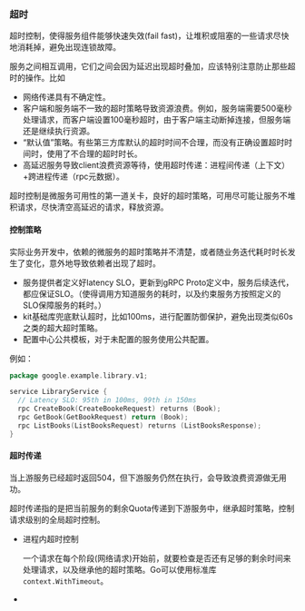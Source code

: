 ### 超时

超时控制，使得服务组件能够快速失效(fail fast)，让堆积或阻塞的一些请求尽快地消耗掉，避免出现连锁故障。

服务之间相互调用，它们之间会因为延迟出现超时叠加，应该特别注意防止那些超时的操作。比如

+ 网络传递具有不确定性。
+ 客户端和服务端不一致的超时策略导致资源浪费。例如，服务端需要500毫秒处理请求，而客户端设置100毫秒超时，由于客户端主动断掉连接，但服务端还是继续执行资源。
+ “默认值”策略。有些第三方库默认的超时时间不合理，而没有正确设置超时时间时，使用了不合理的超时时长。
+ 高延迟服务导致client浪费资源等待，使用超时传递：进程间传递（上下文）+跨进程传递（rpc元数据）。

超时控制是微服务可用性的第一道关卡，良好的超时策略，可用尽可能让服务不堆积请求，尽快清空高延迟的请求，释放资源。



#### 控制策略

实际业务开发中，依赖的微服务的超时策略并不清楚，或者随业务迭代耗时时长发生了变化，意外地导致依赖者出现了超时。

+ 服务提供者定义好latency SLO，更新到gRPC Proto定义中，服务后续迭代，都应保证SLO。（使得调用方知道服务的耗时，以及约束服务方按照定义的SLO保障服务的耗时。）
+ kit基础库兜底默认超时，比如100ms，进行配置防御保护，避免出现类似60s之类的超大超时策略。
+ 配置中心公共模板，对于未配置的服务使用公共配置。

例如：

```go
package google.example.library.v1;

service LibraryService {
  // Latency SLO: 95th in 100ms, 99th in 150ms
  rpc CreateBook(CreateBookeRequest) returns (Book);
  rpc GetBook(GetBookRequest) return (Book);
  rpc ListBooks(ListBooksRequest) returns (ListBooksResponse);
}
```

#### 超时传递

当上游服务已经超时返回504，但下游服务仍然在执行，会导致浪费资源做无用功。

超时传递指的是把当前服务的剩余Quota传递到下游服务中，继承超时策略，控制请求级别的全局超时控制。

+ 进程内超时控制

  一个请求在每个阶段(网络请求)开始前，就要检查是否还有足够的剩余时间来处理请求，以及继承他的超时策略。Go可以使用标准库`context.WithTimeout`。

+ 